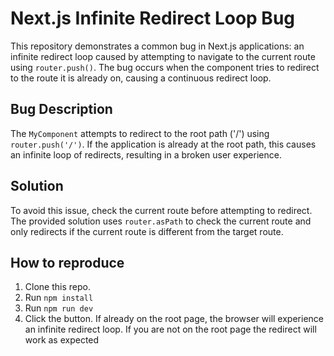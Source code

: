 # Next.js Infinite Redirect Loop Bug

This repository demonstrates a common bug in Next.js applications: an infinite redirect loop caused by attempting to navigate to the current route using `router.push()`.  The bug occurs when the component tries to redirect to the route it is already on, causing a continuous redirect loop. 

## Bug Description
The `MyComponent` attempts to redirect to the root path ('/') using `router.push('/')`. If the application is already at the root path, this causes an infinite loop of redirects, resulting in a broken user experience.

## Solution
To avoid this issue, check the current route before attempting to redirect.  The provided solution uses `router.asPath` to check the current route and only redirects if the current route is different from the target route.

## How to reproduce
1. Clone this repo.
2. Run `npm install`
3. Run `npm run dev`
4. Click the button. If already on the root page, the browser will experience an infinite redirect loop.  If you are not on the root page the redirect will work as expected
